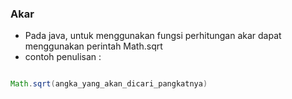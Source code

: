 ### Akar

- Pada java, untuk menggunakan fungsi perhitungan akar dapat menggunakan perintah Math.sqrt
- contoh penulisan :

```java

Math.sqrt(angka_yang_akan_dicari_pangkatnya)

```
